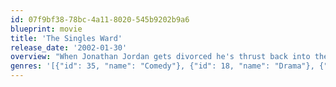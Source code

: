 ```yaml
---
id: 07f9bf38-78bc-4a11-8020-545b9202b9a6
blueprint: movie
title: 'The Singles Ward'
release_date: '2002-01-30'
overview: "When Jonathan Jordan gets divorced he's thrust back into the world of being a single Mormon - a world who's ultimate goal is eternal marriage. Struggling to fit in, Jonathan decides to stop going to church only to be pursued by the members of the local singles ward who want to reactivate him. Nothing works until Jonathan falls for Cammie Giles, the ward activities director. Suddenly, going to church becomes much more appealing, But is he going for the right reasons?"
genres: '[{"id": 35, "name": "Comedy"}, {"id": 18, "name": "Drama"}, {"id": 10751, "name": "Family"}, {"id": 10749, "name": "Romance"}]'
---
```

